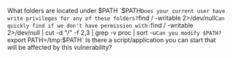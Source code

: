 
What folders are located under $PATH
	`$PATH`
Does your current user have write privileges for any of these folders?
	`find / -writable 2>/dev/null`
	Can quickly find if we don't have permission with:
		`find / -writable 2>/dev/null | cut -d "/" -f 2,3 | grep -v proc | sort -u`
Can you modify $PATH?
	`export PATH=/tmp:$PATH`
Is there a script/application you can start that will be affected by this vulnerability?
